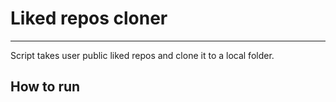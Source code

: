 # Liked repos cloner
---

Script takes user public liked repos and clone it to a local folder.

## How to run

